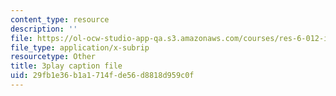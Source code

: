 ```yaml
---
content_type: resource
description: ''
file: https://ol-ocw-studio-app-qa.s3.amazonaws.com/courses/res-6-012-introduction-to-probability-spring-2018/29fb1e36b1a1714fde56d8818d959c0f_xi_iT9Rh434.srt
file_type: application/x-subrip
resourcetype: Other
title: 3play caption file
uid: 29fb1e36-b1a1-714f-de56-d8818d959c0f
---
```

